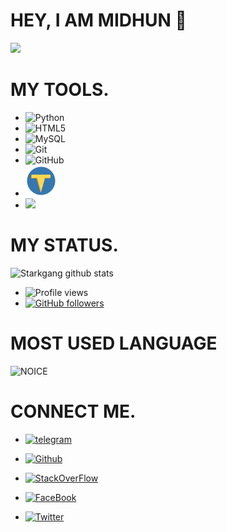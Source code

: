 # HEY, I AM MIDHUN 👋
<img align='centre' src='https://media.tenor.com/images/846b7789b5c28a0b9fa2f66977c16fea/tenor.gif' width='500"'>

# MY TOOLS.

- ![Python](https://img.shields.io/badge/-Python-black?logo=Python&style=social)&nbsp;&nbsp;
- ![HTML5](https://img.shields.io/badge/-HTML5-black?logo=html5&style=social)&nbsp;&nbsp;
- ![MySQL](https://img.shields.io/badge/-MySQL-black?logo=mysql&style=social)&nbsp;&nbsp;
- ![Git](https://img.shields.io/badge/-Git-black?logo=git&style=social)&nbsp;&nbsp;
- ![GitHub](https://img.shields.io/badge/-GitHub-black?logo=github&style=social)&nbsp;&nbsp;
- <img align='centre' src='https://github.com/LonamiWebs/Telethon/blob/master/logo.svg' width='50"'>
- <img align='centre' src='https://i.imgur.com/BOgY9ai.png' width='50"'>

# MY STATUS.

![Starkgang github stats](https://github-readme-stats.vercel.app/api?username=starkgang&show_icons=true&theme=midnight-purple)
- ![Profile views](https://gpvc.arturio.dev/Starkgang)
- [![GitHub followers](https://img.shields.io/github/followers/starkgang.svg?style=social&label=Follow&maxAge=2592000)](https://github.com/Starkgang?tab=followers)
# MOST USED LANGUAGE

![NOICE](https://github-readme-stats.vercel.app/api/top-langs/?username=Starkgang&theme=blue-green)

# CONNECT ME.

* [![telegram](https://img.shields.io/badge/STARKXD-ffffff?style=for-the-badge&logo=telegram)](https://t.me/serenassistantbot)

* [![Github](https://img.shields.io/badge/STARKGANG-ffffff?style=for-the-badge&logo=github)](https://github.com/StarkGang)

* [![StackOverFlow](https://img.shields.io/badge/STARKGANG-ffffff?style=for-the-badge&logo=stackoverflow)](https://stackoverflow.com/users/14344037/starkgang)

* [![FaceBook](https://img.shields.io/badge/STARKGANGINC-ffffff?style=for-the-badge&logo=facebook)](https://www.facebook.com/StarkgangInc)

* [![Twitter](https://img.shields.io/badge/STARKGANGINC-ffffff?style=for-the-badge&logo=twitter)](https://twitter.com/StarkgangInc/)
